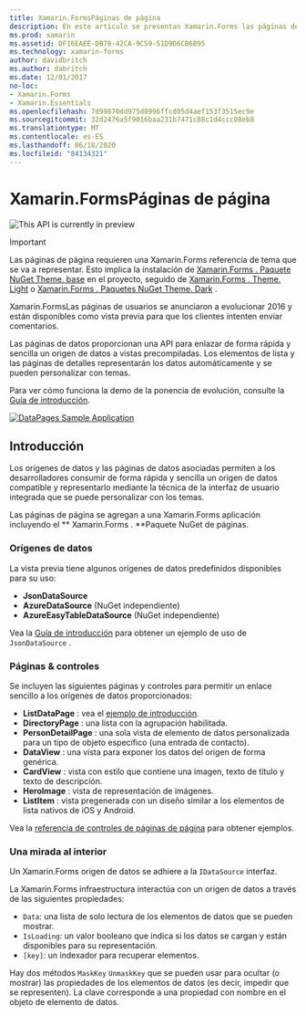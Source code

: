 ```yaml
---
title: Xamarin.FormsPáginas de página
description: En este artículo se presentan Xamarin.Forms las páginas de datos, que proporcionan una API para enlazar de forma rápida y sencilla un origen de datos a vistas precompiladas.
ms.prod: xamarin
ms.assetid: DF16EAEE-DB78-42CA-9C59-51D9D6CB6B95
ms.technology: xamarin-forms
author: davidbritch
ms.author: dabritch
ms.date: 12/01/2017
no-loc:
- Xamarin.Forms
- Xamarin.Essentials
ms.openlocfilehash: 7d99870dd975d0996ffcd05d4aef153f3515ec9e
ms.sourcegitcommit: 32d2476a5f9016baa231b7471c88c1d4ccc08eb8
ms.translationtype: MT
ms.contentlocale: es-ES
ms.lasthandoff: 06/18/2020
ms.locfileid: "84134321"
---
```

# <a name="xamarinforms-datapages"></a>Xamarin.FormsPáginas de página

![](~/media/shared/preview.png "This API is currently in preview")

> [!IMPORTANT]
> Las páginas de página requieren una Xamarin.Forms referencia de tema que se va a representar. Esto implica la instalación de [ Xamarin.Forms . Paquete NuGet Theme. base](https://www.nuget.org/packages/Xamarin.Forms.Theme.Base/) en el proyecto, seguido de [ Xamarin.Forms . Theme. Light](https://www.nuget.org/packages/Xamarin.Forms.Theme.Light/) o [ Xamarin.Forms . Paquetes NuGet Theme. Dark](https://www.nuget.org/packages/Xamarin.Forms.Theme.Dark/) .

Xamarin.FormsLas páginas de usuarios se anunciaron a evolucionar 2016 y están disponibles como vista previa para que los clientes intenten enviar comentarios.

Las páginas de datos proporcionan una API para enlazar de forma rápida y sencilla un origen de datos a vistas precompiladas. Los elementos de lista y las páginas de detalles representarán los datos automáticamente y se pueden personalizar con temas.

Para ver cómo funciona la demo de la ponencia de evolución, consulte la [Guía de introducción](get-started.md).

[![](images/demo-sml.png "DataPages Sample Application")](images/demo.png#lightbox "DataPages Sample Application")

## <a name="introduction"></a>Introducción

Los orígenes de datos y las páginas de datos asociadas permiten a los desarrolladores consumir de forma rápida y sencilla un origen de datos compatible y representarlo mediante la técnica de la interfaz de usuario integrada que se puede personalizar con los temas.

Las páginas de página se agregan a una Xamarin.Forms aplicación incluyendo el ** Xamarin.Forms . **Paquete NuGet de páginas.

### <a name="data-sources"></a>Orígenes de datos

La vista previa tiene algunos orígenes de datos predefinidos disponibles para su uso:

* **JsonDataSource**
* **AzureDataSource** (NuGet independiente)
* **AzureEasyTableDataSource** (NuGet independiente)

Vea la [Guía de introducción](get-started.md) para obtener un ejemplo de uso de `JsonDataSource` .

### <a name="pages--controls"></a>Páginas & controles

Se incluyen las siguientes páginas y controles para permitir un enlace sencillo a los orígenes de datos proporcionados:

* **ListDataPage** : vea el [ejemplo de introducción](get-started.md).
* **DirectoryPage** : una lista con la agrupación habilitada.
* **PersonDetailPage** : una sola vista de elemento de datos personalizada para un tipo de objeto específico (una entrada de contacto).
* **DataView** : una vista para exponer los datos del origen de forma genérica.
* **CardView** : vista con estilo que contiene una imagen, texto de título y texto de descripción.
* **HeroImage** : vista de representación de imágenes.
* **ListItem** : vista pregenerada con un diseño similar a los elementos de lista nativos de iOS y Android.

Vea la [referencia de controles de páginas de página](controls.md) para obtener ejemplos.

### <a name="under-the-hood"></a>Una mirada al interior

Un Xamarin.Forms origen de datos se adhiere a la `IDataSource` interfaz.

La Xamarin.Forms infraestructura interactúa con un origen de datos a través de las siguientes propiedades:

* `Data`: una lista de solo lectura de los elementos de datos que se pueden mostrar.
* `IsLoading`: un valor booleano que indica si los datos se cargan y están disponibles para su representación.
* `[key]`: un indexador para recuperar elementos.

Hay dos métodos `MaskKey` `UnmaskKey` que se pueden usar para ocultar (o mostrar) las propiedades de los elementos de datos (es decir, impedir que se representen).
La clave corresponde a una propiedad con nombre en el objeto de elemento de datos.

